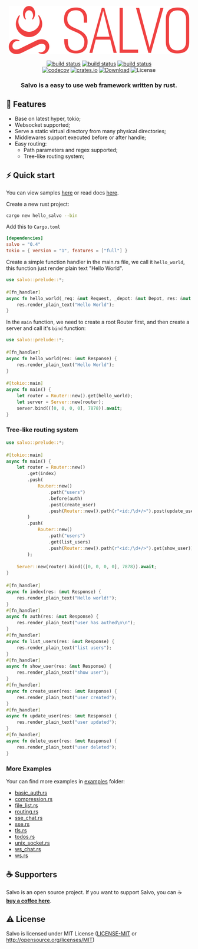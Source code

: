 <div align="center">
<img alt="Savlo" src="assets/logo.svg" />
<p>

[![build status](https://github.com/salvo-rs/salvo/workflows/CI%20(Linux)/badge.svg?branch=master&event=push)](https://github.com/salvo-rs/salvo/actions)
[![build status](https://github.com/salvo-rs/salvo//workflows/CI%20(macOS)/badge.svg?branch=master&event=push)](https://github.com/salvo-rs/salvo/actions)
[![build status](https://github.com/salvo-rs/salvo/workflows/CI%20(Windows)/badge.svg?branch=master&event=push)](https://github.com/salvo-rs/salvo/actions)
<br>
[![codecov](https://codecov.io/gh/salvo-rs/salvo/branch/master/graph/badge.svg)](https://codecov.io/gh/salvo-rs/salvo)
[![crates.io](https://img.shields.io/crates/v/salvo)](https://crates.io/crates/salvo)
[![Download](https://img.shields.io/crates/d/salvo.svg)](https://crates.io/crates/salvo)
![License](https://img.shields.io/crates/l/salvo.svg)
</p>
<h3>Salvo is a easy to use web framework written by rust.</h3>
</div>

## 🎯 Features
  * Base on latest hyper, tokio;
  * Websocket supported;
  * Serve a static virtual directory from many physical directories;
  * Middlewares support executed before or after handle;
  * Easy routing:
    - Path parameters and regex supported;
    - Tree-like routing system;

## ⚡️ Quick start
You can view samples [here](https://github.com/salvo-rs/salvo/tree/master/examples) or read docs [here](https://docs.rs/salvo/).

Create a new rust project:
```bash
cargo new hello_salvo --bin
```

Add this to `Cargo.toml`
```toml
[dependencies]
salvo = "0.4"
tokio = { version = "1", features = ["full"] }
```

Create a simple function handler in the main.rs file, we call it `hello_world`, this function just render plain text "Hello World".

```rust
use salvo::prelude::*;

#[fn_handler]
async fn hello_world(_req: &mut Request, _depot: &mut Depot, res: &mut Response) {
    res.render_plain_text("Hello World");
}
```

In the ```main``` function, we need to create a root Router first, and then create a server and call it's ```bind``` function:

```rust
use salvo::prelude::*;

#[fn_handler]
async fn hello_world(res: &mut Response) {
    res.render_plain_text("Hello World");
}

#[tokio::main]
async fn main() {
    let router = Router::new().get(hello_world);
    let server = Server::new(router);
    server.bind(([0, 0, 0, 0], 7878)).await;
}
```
### Tree-like routing system

```rust
use salvo::prelude::*;

#[tokio::main]
async fn main() {
    let router = Router::new()
        .get(index)
        .push(
            Router::new()
                .path("users")
                .before(auth)
                .post(create_user)
                .push(Router::new().path(r"<id:/\d+/>").post(update_user).delete(delete_user)),
        )
        .push(
            Router::new()
                .path("users")
                .get(list_users)
                .push(Router::new().path(r"<id:/\d+/>").get(show_user)),
        );

    Server::new(router).bind(([0, 0, 0, 0], 7878)).await;
}

#[fn_handler]
async fn index(res: &mut Response) {
    res.render_plain_text("Hello world!");
}
#[fn_handler]
async fn auth(res: &mut Response) {
    res.render_plain_text("user has authed\n\n");
}
#[fn_handler]
async fn list_users(res: &mut Response) {
    res.render_plain_text("list users");
}
#[fn_handler]
async fn show_user(res: &mut Response) {
    res.render_plain_text("show user");
}
#[fn_handler]
async fn create_user(res: &mut Response) {
    res.render_plain_text("user created");
}
#[fn_handler]
async fn update_user(res: &mut Response) {
    res.render_plain_text("user updated");
}
#[fn_handler]
async fn delete_user(res: &mut Response) {
    res.render_plain_text("user deleted");
}

```

### More Examples
Your can find more examples in [examples](./examples/) folder:
- [basic_auth.rs](./examples/basic_auth.rs)
- [compression.rs](./examples/compression.rs)
- [file_list.rs](./examples/file_list.rs)
- [routing.rs](./examples/routing.rs)
- [sse_chat.rs](./examples/sse_chat.rs)
- [sse.rs](./examples/sse.rs)
- [tls.rs](./examples/tls.rs)
- [todos.rs](./examples/todos.rs)
- [unix_socket.rs](./examples/unix_socket.rs)
- [ws_chat.rs](./examples/ws_chat.rs)
- [ws.rs](./examples/ws.rs)

## ☕ Supporters

Salvo is an open source project. If you want to support Salvo, you can ☕ [**buy a coffee here**](https://www.buymeacoffee.com/chrislearn).

## ⚠️ License

Salvo is licensed under MIT License ([LICENSE-MIT](LICENSE-MIT) or http://opensource.org/licenses/MIT)